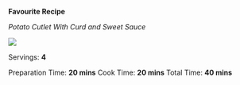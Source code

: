 **Favourite Recipe**

*Potato Cutlet With Curd and Sweet Sauce*

![](https://www.archanaskitchen.com/images/archanaskitchen/0-Archanas-Kitchen-Recipes/2018/Achari_Chole_Tikki_Chaat_Recipe-7.jpg)

Servings: **4**

Preparation Time: **20 mins**    Cook Time: **20 mins**    Total Time: **40 mins**